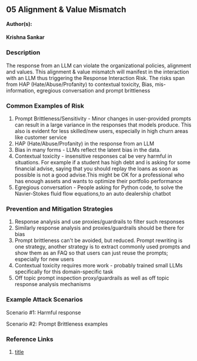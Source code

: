 ## 05 Alignment & Value Mismatch

**Author(s):**
#### Krishna Sankar

### Description

The response from an LLM can violate the organizational policies, alignment and values. This alignment & value mismatch will manifest in the interaction with an LLM thus triggering the Response Interaction Risk. The risks span from HAP (Hate/Abuse/Profanity) to contextual toxicity, Bias, mis-information, egregious conversation and prompt brittleness 

### Common Examples of Risk

1. Prompt Brittleness/Sensitivity - Minor changes in user-provided prompts can result in a large variance in the responses that models produce. This also is evident for less skilled/new users, especially in high churn areas like customer service 
2. HAP (Hate/Abuse/Profanity) in the response from an LLM
3. Bias in many forms - LLMs reflect the latent bias in the data. 
4. Contextual toxicity - insensitive responses cal be very harmful in situations. For example if a student has high debt and is asking for some financial advise, saying that you should replay the loans as soon as possible is not a good advise.This might be OK for a professional who has enough assets and wants to optimize their portfolio performance
5. Egregious conversation - People asking for Python code, to solve the Navier-Stokes fluid flow equations,to an auto dealership chatbot

### Prevention and Mitigation Strategies

1. Response analysis and use proxies/guardrails to filter such responses
2. Similarly response analysis and proxies/guardrails should be there for bias
3. Prompt brittleness can't be avoided, but reduced. Prompt rewriting is one strategy, another strategy is to extract commonly used prompts and show them as an FAQ so that users can just reuse the prompts; especially for new users
4. Contextual toxicity requires more work - probably trained small LLMs specifically for this domain-specific task
5. Off topic prompt inspection proxy/guardrails as well as off topic response analysis mechanisms

### Example Attack Scenarios

Scenario #1: Harmful response

Scenario #2: Prompt Brittleness examples

### Reference Links

1. [title](Link)
